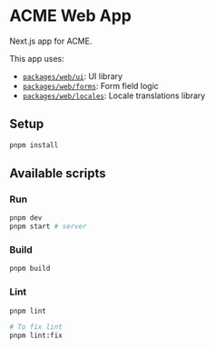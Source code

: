 # ACME Web App

Next.js app for ACME.

This app uses:

- [`packages/web/ui`](../../packages/web/ui): UI library
- [`packages/web/forms`](../../packages/web/forms): Form field logic
- [`packages/web/locales`](../../packages/web/locales): Locale translations library

## Setup

```bash
pnpm install
```

## Available scripts

### Run

```bash
pnpm dev
pnpm start # server
```

### Build

```bash
pnpm build
```

### Lint

```bash
pnpm lint

# To fix lint
pnpm lint:fix
```
